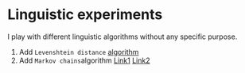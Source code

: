 Linguistic experiments
===

I play with different linguistic algorithms without any specific purpose.

1. Add ```Levenshtein distance``` [algorithm](https://en.wikipedia.org/wiki/Levenshtein_distance#:~:text=Informally%2C%20the%20Levenshtein%20distance%20between,considered%20this%20distance%20in%201965.)
2. Add ```Markov chains```algorithm [Link1](https://en.wikipedia.org/wiki/Markov_chain) [Link2](https://www.edureka.co/blog/introduction-to-markov-chains/#What%20Is%20A%20Transition%20Matrix)
